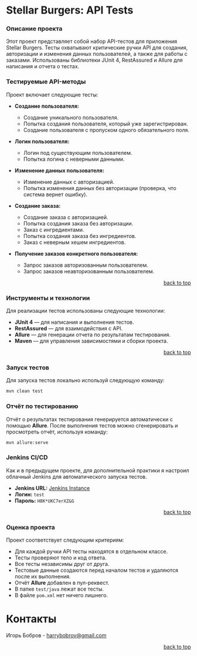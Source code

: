 <a name="top"></a>

# Stellar Burgers: API Tests

### Описание проекта
Этот проект представляет собой набор API-тестов для приложения Stellar Burgers. Тесты охватывают критические ручки API для создания, авторизации и изменения данных пользователей, а также для работы с заказами. Использованы библиотеки JUnit 4, RestAssured и Allure для написания и отчета о тестах.

### Тестируемые API-методы
Проект включает следующие тесты:

- **Создание пользователя:**
  - Создание уникального пользователя.
  - Попытка создания пользователя, который уже зарегистрирован.
  - Создание пользователя с пропуском одного обязательного поля.

- **Логин пользователя:**
  - Логин под существующим пользователем.
  - Попытка логина с неверными данными.

- **Изменение данных пользователя:**
  - Изменение данных с авторизацией.
  - Попытка изменения данных без авторизации (проверка, что система вернет ошибку).

- **Создание заказа:**
  - Создание заказа с авторизацией.
  - Попытка создания заказа без авторизации.
  - Заказ с ингредиентами.
  - Попытка создания заказа без ингредиентов.
  - Заказ с неверным хешем ингредиентов.

- **Получение заказов конкретного пользователя:**
  - Запрос заказов авторизованным пользователем.
  - Запрос заказов неавторизованным пользователем.
 
  <p align="right">
  <a href="#top">back to top</a>
</p>

### Инструменты и технологии
Для реализации тестов использованы следующие технологии:

- **JUnit 4** — для написания и выполнения тестов.
- **RestAssured** — для взаимодействия с API.
- **Allure** — для генерации отчета по результатам тестирования.
- **Maven** — для управления зависимостями и сборки проекта.

<p align="right">
  <a href="#top">back to top</a>
</p>

### Запуск тестов
Для запуска тестов локально используй следующую команду:
```bash
mvn clean test
```

### Отчёт по тестированию
Отчёт о результатах тестирования генерируется автоматически с помощью **Allure**. После выполнения тестов можно сгенерировать и просмотреть отчёт, используя команду:
```bash
mvn allure:serve
```

### Jenkins CI/CD
Как и в предыдущем проекте, для дополнительной практики я настроил облачный Jenkins для автоматического запуска тестов.

- **Jenkins URL:** [Jenkins Instance](http://146.0.79.56:8081/)
- **Логин:** `test`
- **Пароль:** `H8K*UKC7erXZ&G`

<p align="right">
  <a href="#top">back to top</a>
</p>


### Оценка проекта
Проект соответствует следующим критериям:
- Для каждой ручки API тесты находятся в отдельном классе.
- Тесты проверяют тело и код ответа.
- Все тесты независимы друг от друга.
- Тестовые данные создаются перед началом тестов и удаляются после их выполнения.
- Отчёт **Allure** добавлен в пул-реквест.
- В папке `test/java` лежат все тесты.
- В файле `pom.xml` нет ничего лишнего.

# Контакты
Игорь Бобров - harrybobrov@gmail.com

<p align="right">
  <a href="#top">back to top</a>
</p>
